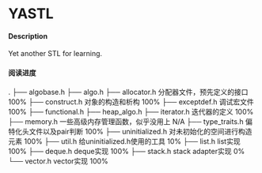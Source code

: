 # YASTL

#### Description
Yet another STL for learning.

#### 阅读进度
.
├── algobase.h
├── algo.h
├── allocator.h         分配器文件，预先定义的接口                   100%
├── construct.h         对象的构造和析构                            100%
├── exceptdef.h         调试宏文件                                  100%
├── functional.h
├── heap_algo.h
├── iterator.h          迭代器的定义                                100%
├── memory.h            一些高级内存管理函数，似乎没用上               N/A
├── type_traits.h       偏特化头文件以及pair判断                     100%
├── uninitialized.h     对未初始化的空间进行构造元素                 100%
├── util.h              给uninitialized.h使用的工具                  10%
├── list.h              list实现                                    100%
├── deque.h             deque实现                                   100%
├── stack.h             stack adapter实现                             0%
└── vector.h            vector实现                                  100%
